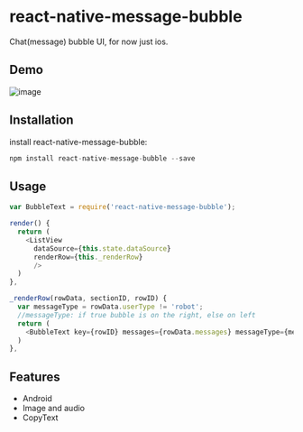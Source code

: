 # react-native-message-bubble
Chat(message) bubble UI, for now just ios.

## Demo
![image](https://github.com/pop-xiaodong/react-native-message-bubble/blob/master/example/example.png)

## Installation
install react-native-message-bubble:

```javascript
npm install react-native-message-bubble --save
```

## Usage

```js
var BubbleText = require('react-native-message-bubble');

render() {
  return (
    <ListView
      dataSource={this.state.dataSource}
      renderRow={this._renderRow}
      />
  )
},

_renderRow(rowData, sectionID, rowID) {
  var messageType = rowData.userType != 'robot';
  //messageType: if true bubble is on the right, else on left
  return (
    <BubbleText key={rowID} messages={rowData.messages} messageType={messageType}/>
  )
},
```

## Features
- Android
- Image and audio
- CopyText

